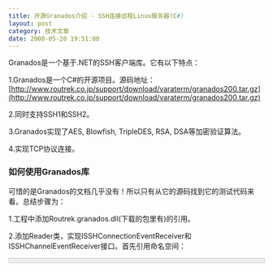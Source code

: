 ```yaml
---
title: 开源Granados介绍 - SSH连接远程Linux服务器(C#)
layout: post
category: 技术文章
date: 2008-05-20 19:51:00
---
```


Granados是一个基于.NET的SSH客户端库。它有以下特点：

1.Granados是一个C#的开源项目。源码地址：[http://www.routrek.co.jp/support/download/varaterm/granados200.tar.gz](http://www.routrek.co.jp/support/download/varaterm/granados200.tar.gz)

2.同时支持SSH1和SSH2。

3.Granados实现了AES, Blowfish, TripleDES, RSA, DSA等加密验证算法。

4.实现TCP协议连接。

### 如何使用Granados库

可惜的是Granados的文档几乎没有！所以只有从它的源码找到它的测试代码来看。总结步骤为：

1.工程中添加Routrek.granados.dll(下载的包里有)的引用。

2.添加Reader类，实现ISSHConnectionEventReceiver和ISSHChannelEventReceiver接口。首先引用命名空间：

<div style="border: 1px solid #cccccc; padding: 4px 5px 4px 4px; background-color: #eeeeee; font-size: 13px; width: 98%;"><!--

Code highlighting produced by Actipro CodeHighlighter (freeware)

http://www.CodeHighlighter.com/

-->![](http://www.cnblogs.com/Images/OutliningIndicators/None.gif)<span style="color: #0000ff;">using</span><span style="color: #000000;">&nbsp;System.Threading;

![](http://www.cnblogs.com/Images/OutliningIndicators/None.gif)</span><span style="color: #0000ff;">using</span><span style="color: #000000;">&nbsp;System.Diagnostics;

![](http://www.cnblogs.com/Images/OutliningIndicators/None.gif)</span><span style="color: #0000ff;">using</span><span style="color: #000000;">&nbsp;System.Net;

![](http://www.cnblogs.com/Images/OutliningIndicators/None.gif)</span><span style="color: #0000ff;">using</span><span style="color: #000000;">&nbsp;System.Net.Sockets;

![](http://www.cnblogs.com/Images/OutliningIndicators/None.gif)</span><span style="color: #0000ff;">using</span><span style="color: #000000;">&nbsp;Routrek.Crypto;

![](http://www.cnblogs.com/Images/OutliningIndicators/None.gif)</span><span style="color: #0000ff;">using</span><span style="color: #000000;">&nbsp;Routrek.SSHC;

![](http://www.cnblogs.com/Images/OutliningIndicators/None.gif)</span><span style="color: #0000ff;">using</span><span style="color: #000000;">&nbsp;Routrek.SSHCV1;

![](http://www.cnblogs.com/Images/OutliningIndicators/None.gif)</span><span style="color: #0000ff;">using</span><span style="color: #000000;">&nbsp;Routrek.SSHCV2;

![](http://www.cnblogs.com/Images/OutliningIndicators/None.gif)</span><span style="color: #0000ff;">using</span><span style="color: #000000;">&nbsp;Routrek.Toolkit;

![](http://www.cnblogs.com/Images/OutliningIndicators/None.gif)</span><span style="color: #0000ff;">using</span><span style="color: #000000;">&nbsp;Routrek.PKI;</span></div>

Reader类实现如下：

<div style="border: 1px solid #cccccc; padding: 4px 5px 4px 4px; background-color: #eeeeee; font-size: 13px; width: 98%;"><!--

Code highlighting produced by Actipro CodeHighlighter (freeware)

http://www.CodeHighlighter.com/

-->![](http://www.cnblogs.com/Images/OutliningIndicators/None.gif)<span style="color: #0000ff;">class</span><span style="color: #000000;">&nbsp;Reader&nbsp;:&nbsp;ISSHConnectionEventReceiver,&nbsp;ISSHChannelEventReceiver

![](http://www.cnblogs.com/Images/OutliningIndicators/ExpandedBlockStart.gif)![](http://www.cnblogs.com/Images/OutliningIndicators/ContractedBlock.gif)&nbsp;&nbsp;&nbsp;&nbsp;</span><span id="Codehighlighter1_73_2356_Closed_Text" style="border: 1px solid #808080; background-color: #ffffff; display: none;">![](http://www.cnblogs.com/Images/dot.gif)</span><span id="Codehighlighter1_73_2356_Open_Text"><span style="color: #000000;">{

![](http://www.cnblogs.com/Images/OutliningIndicators/InBlock.gif)&nbsp;&nbsp;&nbsp;&nbsp;&nbsp;&nbsp;&nbsp;&nbsp;</span><span style="color: #0000ff;">public</span><span style="color: #000000;">&nbsp;SSHConnection&nbsp;_conn;

![](http://www.cnblogs.com/Images/OutliningIndicators/InBlock.gif)&nbsp;&nbsp;&nbsp;&nbsp;&nbsp;&nbsp;&nbsp;&nbsp;</span><span style="color: #0000ff;">public</span><span style="color: #000000;">&nbsp;</span><span style="color: #0000ff;">bool</span><span style="color: #000000;">&nbsp;_ready;

![](http://www.cnblogs.com/Images/OutliningIndicators/InBlock.gif)

![](http://www.cnblogs.com/Images/OutliningIndicators/InBlock.gif)&nbsp;&nbsp;&nbsp;&nbsp;&nbsp;&nbsp;&nbsp;&nbsp;</span><span style="color: #0000ff;">public</span><span style="color: #000000;">&nbsp;</span><span style="color: #0000ff;">void</span><span style="color: #000000;">&nbsp;OnData(</span><span style="color: #0000ff;">byte</span><span style="color: #000000;">[]&nbsp;data,&nbsp;</span><span style="color: #0000ff;">int</span><span style="color: #000000;">&nbsp;offset,&nbsp;</span><span style="color: #0000ff;">int</span><span style="color: #000000;">&nbsp;length)

![](http://www.cnblogs.com/Images/OutliningIndicators/ExpandedSubBlockStart.gif)![](http://www.cnblogs.com/Images/OutliningIndicators/ContractedSubBlock.gif)&nbsp;&nbsp;&nbsp;&nbsp;&nbsp;&nbsp;&nbsp;&nbsp;</span><span id="Codehighlighter1_212_305_Closed_Text" style="border: 1px solid #808080; background-color: #ffffff; display: none;">![](http://www.cnblogs.com/Images/dot.gif)</span><span id="Codehighlighter1_212_305_Open_Text"><span style="color: #000000;">{

![](http://www.cnblogs.com/Images/OutliningIndicators/InBlock.gif)&nbsp;&nbsp;&nbsp;&nbsp;&nbsp;&nbsp;&nbsp;&nbsp;&nbsp;&nbsp;&nbsp;&nbsp;System.Console.Write(Encoding.ASCII.GetString(data,&nbsp;offset,&nbsp;length));

![](http://www.cnblogs.com/Images/OutliningIndicators/ExpandedSubBlockEnd.gif)&nbsp;&nbsp;&nbsp;&nbsp;&nbsp;&nbsp;&nbsp;&nbsp;}</span></span><span style="color: #000000;">

![](http://www.cnblogs.com/Images/OutliningIndicators/InBlock.gif)&nbsp;&nbsp;&nbsp;&nbsp;&nbsp;&nbsp;&nbsp;&nbsp;</span><span style="color: #0000ff;">public</span><span style="color: #000000;">&nbsp;</span><span style="color: #0000ff;">void</span><span style="color: #000000;">&nbsp;OnDebugMessage(</span><span style="color: #0000ff;">bool</span><span style="color: #000000;">&nbsp;always_display,&nbsp;</span><span style="color: #0000ff;">byte</span><span style="color: #000000;">[]&nbsp;data)

![](http://www.cnblogs.com/Images/OutliningIndicators/ExpandedSubBlockStart.gif)![](http://www.cnblogs.com/Images/OutliningIndicators/ContractedSubBlock.gif)&nbsp;&nbsp;&nbsp;&nbsp;&nbsp;&nbsp;&nbsp;&nbsp;</span><span id="Codehighlighter1_383_467_Closed_Text" style="border: 1px solid #808080; background-color: #ffffff; display: none;">![](http://www.cnblogs.com/Images/dot.gif)</span><span id="Codehighlighter1_383_467_Open_Text"><span style="color: #000000;">{

![](http://www.cnblogs.com/Images/OutliningIndicators/InBlock.gif)&nbsp;&nbsp;&nbsp;&nbsp;&nbsp;&nbsp;&nbsp;&nbsp;&nbsp;&nbsp;&nbsp;&nbsp;Debug.WriteLine(</span><span style="color: #800000;">"</span><span style="color: #800000;">DEBUG:&nbsp;</span><span style="color: #800000;">"</span><span style="color: #000000;">&nbsp;</span><span style="color: #000000;">+</span><span style="color: #000000;">&nbsp;Encoding.ASCII.GetString(data));

![](http://www.cnblogs.com/Images/OutliningIndicators/ExpandedSubBlockEnd.gif)&nbsp;&nbsp;&nbsp;&nbsp;&nbsp;&nbsp;&nbsp;&nbsp;}</span></span><span style="color: #000000;">

![](http://www.cnblogs.com/Images/OutliningIndicators/InBlock.gif)&nbsp;&nbsp;&nbsp;&nbsp;&nbsp;&nbsp;&nbsp;&nbsp;</span><span style="color: #0000ff;">public</span><span style="color: #000000;">&nbsp;</span><span style="color: #0000ff;">void</span><span style="color: #000000;">&nbsp;OnIgnoreMessage(</span><span style="color: #0000ff;">byte</span><span style="color: #000000;">[]&nbsp;data)

![](http://www.cnblogs.com/Images/OutliningIndicators/ExpandedSubBlockStart.gif)![](http://www.cnblogs.com/Images/OutliningIndicators/ContractedSubBlock.gif)&nbsp;&nbsp;&nbsp;&nbsp;&nbsp;&nbsp;&nbsp;&nbsp;</span><span id="Codehighlighter1_525_610_Closed_Text" style="border: 1px solid #808080; background-color: #ffffff; display: none;">![](http://www.cnblogs.com/Images/dot.gif)</span><span id="Codehighlighter1_525_610_Open_Text"><span style="color: #000000;">{

![](http://www.cnblogs.com/Images/OutliningIndicators/InBlock.gif)&nbsp;&nbsp;&nbsp;&nbsp;&nbsp;&nbsp;&nbsp;&nbsp;&nbsp;&nbsp;&nbsp;&nbsp;Debug.WriteLine(</span><span style="color: #800000;">"</span><span style="color: #800000;">Ignore:&nbsp;</span><span style="color: #800000;">"</span><span style="color: #000000;">&nbsp;</span><span style="color: #000000;">+</span><span style="color: #000000;">&nbsp;Encoding.ASCII.GetString(data));

![](http://www.cnblogs.com/Images/OutliningIndicators/ExpandedSubBlockEnd.gif)&nbsp;&nbsp;&nbsp;&nbsp;&nbsp;&nbsp;&nbsp;&nbsp;}</span></span><span style="color: #000000;">

![](http://www.cnblogs.com/Images/OutliningIndicators/InBlock.gif)&nbsp;&nbsp;&nbsp;&nbsp;&nbsp;&nbsp;&nbsp;&nbsp;</span><span style="color: #0000ff;">public</span><span style="color: #000000;">&nbsp;</span><span style="color: #0000ff;">void</span><span style="color: #000000;">&nbsp;OnAuthenticationPrompt(</span><span style="color: #0000ff;">string</span><span style="color: #000000;">[]&nbsp;msg)

![](http://www.cnblogs.com/Images/OutliningIndicators/ExpandedSubBlockStart.gif)![](http://www.cnblogs.com/Images/OutliningIndicators/ContractedSubBlock.gif)&nbsp;&nbsp;&nbsp;&nbsp;&nbsp;&nbsp;&nbsp;&nbsp;</span><span id="Codehighlighter1_676_741_Closed_Text" style="border: 1px solid #808080; background-color: #ffffff; display: none;">![](http://www.cnblogs.com/Images/dot.gif)</span><span id="Codehighlighter1_676_741_Open_Text"><span style="color: #000000;">{

![](http://www.cnblogs.com/Images/OutliningIndicators/InBlock.gif)&nbsp;&nbsp;&nbsp;&nbsp;&nbsp;&nbsp;&nbsp;&nbsp;&nbsp;&nbsp;&nbsp;&nbsp;Debug.WriteLine(</span><span style="color: #800000;">"</span><span style="color: #800000;">Auth&nbsp;Prompt&nbsp;</span><span style="color: #800000;">"</span><span style="color: #000000;">&nbsp;</span><span style="color: #000000;">+</span><span style="color: #000000;">&nbsp;msg[</span><span style="color: #800080;">0</span><span style="color: #000000;">]);

![](http://www.cnblogs.com/Images/OutliningIndicators/ExpandedSubBlockEnd.gif)&nbsp;&nbsp;&nbsp;&nbsp;&nbsp;&nbsp;&nbsp;&nbsp;}</span></span><span style="color: #000000;">

![](http://www.cnblogs.com/Images/OutliningIndicators/InBlock.gif)

![](http://www.cnblogs.com/Images/OutliningIndicators/InBlock.gif)&nbsp;&nbsp;&nbsp;&nbsp;&nbsp;&nbsp;&nbsp;&nbsp;</span><span style="color: #0000ff;">public</span><span style="color: #000000;">&nbsp;</span><span style="color: #0000ff;">void</span><span style="color: #000000;">&nbsp;OnError(Exception&nbsp;error,&nbsp;</span><span style="color: #0000ff;">string</span><span style="color: #000000;">&nbsp;msg)

![](http://www.cnblogs.com/Images/OutliningIndicators/ExpandedSubBlockStart.gif)![](http://www.cnblogs.com/Images/OutliningIndicators/ContractedSubBlock.gif)&nbsp;&nbsp;&nbsp;&nbsp;&nbsp;&nbsp;&nbsp;&nbsp;</span><span id="Codehighlighter1_808_865_Closed_Text" style="border: 1px solid #808080; background-color: #ffffff; display: none;">![](http://www.cnblogs.com/Images/dot.gif)</span><span id="Codehighlighter1_808_865_Open_Text"><span style="color: #000000;">{

![](http://www.cnblogs.com/Images/OutliningIndicators/InBlock.gif)&nbsp;&nbsp;&nbsp;&nbsp;&nbsp;&nbsp;&nbsp;&nbsp;&nbsp;&nbsp;&nbsp;&nbsp;Debug.WriteLine(</span><span style="color: #800000;">"</span><span style="color: #800000;">ERROR:&nbsp;</span><span style="color: #800000;">"</span><span style="color: #000000;">&nbsp;</span><span style="color: #000000;">+</span><span style="color: #000000;">&nbsp;msg);

![](http://www.cnblogs.com/Images/OutliningIndicators/ExpandedSubBlockEnd.gif)&nbsp;&nbsp;&nbsp;&nbsp;&nbsp;&nbsp;&nbsp;&nbsp;}</span></span><span style="color: #000000;">

![](http://www.cnblogs.com/Images/OutliningIndicators/InBlock.gif)&nbsp;&nbsp;&nbsp;&nbsp;&nbsp;&nbsp;&nbsp;&nbsp;</span><span style="color: #0000ff;">public</span><span style="color: #000000;">&nbsp;</span><span style="color: #0000ff;">void</span><span style="color: #000000;">&nbsp;OnChannelClosed()

![](http://www.cnblogs.com/Images/OutliningIndicators/ExpandedSubBlockStart.gif)![](http://www.cnblogs.com/Images/OutliningIndicators/ContractedSubBlock.gif)&nbsp;&nbsp;&nbsp;&nbsp;&nbsp;&nbsp;&nbsp;&nbsp;</span><span id="Codehighlighter1_912_1044_Closed_Text" style="border: 1px solid #808080; background-color: #ffffff; display: none;">![](http://www.cnblogs.com/Images/dot.gif)</span><span id="Codehighlighter1_912_1044_Open_Text"><span style="color: #000000;">{

![](http://www.cnblogs.com/Images/OutliningIndicators/InBlock.gif)&nbsp;&nbsp;&nbsp;&nbsp;&nbsp;&nbsp;&nbsp;&nbsp;&nbsp;&nbsp;&nbsp;&nbsp;Debug.WriteLine(</span><span style="color: #800000;">"</span><span style="color: #800000;">Channel&nbsp;closed</span><span style="color: #800000;">"</span><span style="color: #000000;">);

![](http://www.cnblogs.com/Images/OutliningIndicators/InBlock.gif)&nbsp;&nbsp;&nbsp;&nbsp;&nbsp;&nbsp;&nbsp;&nbsp;&nbsp;&nbsp;&nbsp;&nbsp;_conn.Disconnect(</span><span style="color: #800000;">""</span><span style="color: #000000;">);

![](http://www.cnblogs.com/Images/OutliningIndicators/InBlock.gif)&nbsp;&nbsp;&nbsp;&nbsp;&nbsp;&nbsp;&nbsp;&nbsp;&nbsp;&nbsp;&nbsp;&nbsp;</span><span style="color: #008000;">//</span><span style="color: #008000;">_conn.AsyncReceive(this);</span><span style="color: #008000;">

![](http://www.cnblogs.com/Images/OutliningIndicators/ExpandedSubBlockEnd.gif)</span><span style="color: #000000;">&nbsp;&nbsp;&nbsp;&nbsp;&nbsp;&nbsp;&nbsp;&nbsp;}</span></span><span style="color: #000000;">

![](http://www.cnblogs.com/Images/OutliningIndicators/InBlock.gif)&nbsp;&nbsp;&nbsp;&nbsp;&nbsp;&nbsp;&nbsp;&nbsp;</span><span style="color: #0000ff;">public</span><span style="color: #000000;">&nbsp;</span><span style="color: #0000ff;">void</span><span style="color: #000000;">&nbsp;OnChannelEOF()

![](http://www.cnblogs.com/Images/OutliningIndicators/ExpandedSubBlockStart.gif)![](http://www.cnblogs.com/Images/OutliningIndicators/ContractedSubBlock.gif)&nbsp;&nbsp;&nbsp;&nbsp;&nbsp;&nbsp;&nbsp;&nbsp;</span><span id="Codehighlighter1_1088_1168_Closed_Text" style="border: 1px solid #808080; background-color: #ffffff; display: none;">![](http://www.cnblogs.com/Images/dot.gif)</span><span id="Codehighlighter1_1088_1168_Open_Text"><span style="color: #000000;">{

![](http://www.cnblogs.com/Images/OutliningIndicators/InBlock.gif)&nbsp;&nbsp;&nbsp;&nbsp;&nbsp;&nbsp;&nbsp;&nbsp;&nbsp;&nbsp;&nbsp;&nbsp;_pf.Close();

![](http://www.cnblogs.com/Images/OutliningIndicators/InBlock.gif)&nbsp;&nbsp;&nbsp;&nbsp;&nbsp;&nbsp;&nbsp;&nbsp;&nbsp;&nbsp;&nbsp;&nbsp;Debug.WriteLine(</span><span style="color: #800000;">"</span><span style="color: #800000;">Channel&nbsp;EOF</span><span style="color: #800000;">"</span><span style="color: #000000;">);

![](http://www.cnblogs.com/Images/OutliningIndicators/ExpandedSubBlockEnd.gif)&nbsp;&nbsp;&nbsp;&nbsp;&nbsp;&nbsp;&nbsp;&nbsp;}</span></span><span style="color: #000000;">

![](http://www.cnblogs.com/Images/OutliningIndicators/InBlock.gif)&nbsp;&nbsp;&nbsp;&nbsp;&nbsp;&nbsp;&nbsp;&nbsp;</span><span style="color: #0000ff;">public</span><span style="color: #000000;">&nbsp;</span><span style="color: #0000ff;">void</span><span style="color: #000000;">&nbsp;OnExtendedData(</span><span style="color: #0000ff;">int</span><span style="color: #000000;">&nbsp;type,&nbsp;</span><span style="color: #0000ff;">byte</span><span style="color: #000000;">[]&nbsp;data)

![](http://www.cnblogs.com/Images/OutliningIndicators/ExpandedSubBlockStart.gif)![](http://www.cnblogs.com/Images/OutliningIndicators/ContractedSubBlock.gif)&nbsp;&nbsp;&nbsp;&nbsp;&nbsp;&nbsp;&nbsp;&nbsp;</span><span id="Codehighlighter1_1235_1292_Closed_Text" style="border: 1px solid #808080; background-color: #ffffff; display: none;">![](http://www.cnblogs.com/Images/dot.gif)</span><span id="Codehighlighter1_1235_1292_Open_Text"><span style="color: #000000;">{

![](http://www.cnblogs.com/Images/OutliningIndicators/InBlock.gif)&nbsp;&nbsp;&nbsp;&nbsp;&nbsp;&nbsp;&nbsp;&nbsp;&nbsp;&nbsp;&nbsp;&nbsp;Debug.WriteLine(</span><span style="color: #800000;">"</span><span style="color: #800000;">EXTENDED&nbsp;DATA</span><span style="color: #800000;">"</span><span style="color: #000000;">);

![](http://www.cnblogs.com/Images/OutliningIndicators/ExpandedSubBlockEnd.gif)&nbsp;&nbsp;&nbsp;&nbsp;&nbsp;&nbsp;&nbsp;&nbsp;}</span></span><span style="color: #000000;">

![](http://www.cnblogs.com/Images/OutliningIndicators/InBlock.gif)&nbsp;&nbsp;&nbsp;&nbsp;&nbsp;&nbsp;&nbsp;&nbsp;</span><span style="color: #0000ff;">public</span><span style="color: #000000;">&nbsp;</span><span style="color: #0000ff;">void</span><span style="color: #000000;">&nbsp;OnConnectionClosed()

![](http://www.cnblogs.com/Images/OutliningIndicators/ExpandedSubBlockStart.gif)![](http://www.cnblogs.com/Images/OutliningIndicators/ContractedSubBlock.gif)&nbsp;&nbsp;&nbsp;&nbsp;&nbsp;&nbsp;&nbsp;&nbsp;</span><span id="Codehighlighter1_1342_1403_Closed_Text" style="border: 1px solid #808080; background-color: #ffffff; display: none;">![](http://www.cnblogs.com/Images/dot.gif)</span><span id="Codehighlighter1_1342_1403_Open_Text"><span style="color: #000000;">{

![](http://www.cnblogs.com/Images/OutliningIndicators/InBlock.gif)&nbsp;&nbsp;&nbsp;&nbsp;&nbsp;&nbsp;&nbsp;&nbsp;&nbsp;&nbsp;&nbsp;&nbsp;Debug.WriteLine(</span><span style="color: #800000;">"</span><span style="color: #800000;">Connection&nbsp;closed</span><span style="color: #800000;">"</span><span style="color: #000000;">);

![](http://www.cnblogs.com/Images/OutliningIndicators/ExpandedSubBlockEnd.gif)&nbsp;&nbsp;&nbsp;&nbsp;&nbsp;&nbsp;&nbsp;&nbsp;}</span></span><span style="color: #000000;">

![](http://www.cnblogs.com/Images/OutliningIndicators/InBlock.gif)&nbsp;&nbsp;&nbsp;&nbsp;&nbsp;&nbsp;&nbsp;&nbsp;</span><span style="color: #0000ff;">public</span><span style="color: #000000;">&nbsp;</span><span style="color: #0000ff;">void</span><span style="color: #000000;">&nbsp;OnUnknownMessage(</span><span style="color: #0000ff;">byte</span><span style="color: #000000;">&nbsp;type,&nbsp;</span><span style="color: #0000ff;">byte</span><span style="color: #000000;">[]&nbsp;data)

![](http://www.cnblogs.com/Images/OutliningIndicators/ExpandedSubBlockStart.gif)![](http://www.cnblogs.com/Images/OutliningIndicators/ContractedSubBlock.gif)&nbsp;&nbsp;&nbsp;&nbsp;&nbsp;&nbsp;&nbsp;&nbsp;</span><span id="Codehighlighter1_1473_1540_Closed_Text" style="border: 1px solid #808080; background-color: #ffffff; display: none;">![](http://www.cnblogs.com/Images/dot.gif)</span><span id="Codehighlighter1_1473_1540_Open_Text"><span style="color: #000000;">{

![](http://www.cnblogs.com/Images/OutliningIndicators/InBlock.gif)&nbsp;&nbsp;&nbsp;&nbsp;&nbsp;&nbsp;&nbsp;&nbsp;&nbsp;&nbsp;&nbsp;&nbsp;Debug.WriteLine(</span><span style="color: #800000;">"</span><span style="color: #800000;">Unknown&nbsp;Message&nbsp;</span><span style="color: #800000;">"</span><span style="color: #000000;">&nbsp;</span><span style="color: #000000;">+</span><span style="color: #000000;">&nbsp;type);

![](http://www.cnblogs.com/Images/OutliningIndicators/ExpandedSubBlockEnd.gif)&nbsp;&nbsp;&nbsp;&nbsp;&nbsp;&nbsp;&nbsp;&nbsp;}</span></span><span style="color: #000000;">

![](http://www.cnblogs.com/Images/OutliningIndicators/InBlock.gif)&nbsp;&nbsp;&nbsp;&nbsp;&nbsp;&nbsp;&nbsp;&nbsp;</span><span style="color: #0000ff;">public</span><span style="color: #000000;">&nbsp;</span><span style="color: #0000ff;">void</span><span style="color: #000000;">&nbsp;OnChannelReady()

![](http://www.cnblogs.com/Images/OutliningIndicators/ExpandedSubBlockStart.gif)![](http://www.cnblogs.com/Images/OutliningIndicators/ContractedSubBlock.gif)&nbsp;&nbsp;&nbsp;&nbsp;&nbsp;&nbsp;&nbsp;&nbsp;</span><span id="Codehighlighter1_1586_1624_Closed_Text" style="border: 1px solid #808080; background-color: #ffffff; display: none;">![](http://www.cnblogs.com/Images/dot.gif)</span><span id="Codehighlighter1_1586_1624_Open_Text"><span style="color: #000000;">{

![](http://www.cnblogs.com/Images/OutliningIndicators/InBlock.gif)&nbsp;&nbsp;&nbsp;&nbsp;&nbsp;&nbsp;&nbsp;&nbsp;&nbsp;&nbsp;&nbsp;&nbsp;_ready&nbsp;</span><span style="color: #000000;">=</span><span style="color: #000000;">&nbsp;</span><span style="color: #0000ff;">true</span><span style="color: #000000;">;

![](http://www.cnblogs.com/Images/OutliningIndicators/ExpandedSubBlockEnd.gif)&nbsp;&nbsp;&nbsp;&nbsp;&nbsp;&nbsp;&nbsp;&nbsp;}</span></span><span style="color: #000000;">

![](http://www.cnblogs.com/Images/OutliningIndicators/InBlock.gif)&nbsp;&nbsp;&nbsp;&nbsp;&nbsp;&nbsp;&nbsp;&nbsp;</span><span style="color: #0000ff;">public</span><span style="color: #000000;">&nbsp;</span><span style="color: #0000ff;">void</span><span style="color: #000000;">&nbsp;OnChannelError(Exception&nbsp;error,&nbsp;</span><span style="color: #0000ff;">string</span><span style="color: #000000;">&nbsp;msg)

![](http://www.cnblogs.com/Images/OutliningIndicators/ExpandedSubBlockStart.gif)![](http://www.cnblogs.com/Images/OutliningIndicators/ContractedSubBlock.gif)&nbsp;&nbsp;&nbsp;&nbsp;&nbsp;&nbsp;&nbsp;&nbsp;</span><span id="Codehighlighter1_1697_1762_Closed_Text" style="border: 1px solid #808080; background-color: #ffffff; display: none;">![](http://www.cnblogs.com/Images/dot.gif)</span><span id="Codehighlighter1_1697_1762_Open_Text"><span style="color: #000000;">{

![](http://www.cnblogs.com/Images/OutliningIndicators/InBlock.gif)&nbsp;&nbsp;&nbsp;&nbsp;&nbsp;&nbsp;&nbsp;&nbsp;&nbsp;&nbsp;&nbsp;&nbsp;Debug.WriteLine(</span><span style="color: #800000;">"</span><span style="color: #800000;">Channel&nbsp;ERROR:&nbsp;</span><span style="color: #800000;">"</span><span style="color: #000000;">&nbsp;</span><span style="color: #000000;">+</span><span style="color: #000000;">&nbsp;msg);

![](http://www.cnblogs.com/Images/OutliningIndicators/ExpandedSubBlockEnd.gif)&nbsp;&nbsp;&nbsp;&nbsp;&nbsp;&nbsp;&nbsp;&nbsp;}</span></span><span style="color: #000000;">

![](http://www.cnblogs.com/Images/OutliningIndicators/InBlock.gif)&nbsp;&nbsp;&nbsp;&nbsp;&nbsp;&nbsp;&nbsp;&nbsp;</span><span style="color: #0000ff;">public</span><span style="color: #000000;">&nbsp;</span><span style="color: #0000ff;">void</span><span style="color: #000000;">&nbsp;OnMiscPacket(</span><span style="color: #0000ff;">byte</span><span style="color: #000000;">&nbsp;type,&nbsp;</span><span style="color: #0000ff;">byte</span><span style="color: #000000;">[]&nbsp;data,&nbsp;</span><span style="color: #0000ff;">int</span><span style="color: #000000;">&nbsp;offset,&nbsp;</span><span style="color: #0000ff;">int</span><span style="color: #000000;">&nbsp;length)

![](http://www.cnblogs.com/Images/OutliningIndicators/ExpandedSubBlockStart.gif)![](http://www.cnblogs.com/Images/OutliningIndicators/ContractedSubBlock.gif)&nbsp;&nbsp;&nbsp;&nbsp;&nbsp;&nbsp;&nbsp;&nbsp;</span><span id="Codehighlighter1_1852_1863_Closed_Text" style="border: 1px solid #808080; background-color: #ffffff; display: none;">![](http://www.cnblogs.com/Images/dot.gif)</span><span id="Codehighlighter1_1852_1863_Open_Text"><span style="color: #000000;">{

![](http://www.cnblogs.com/Images/OutliningIndicators/ExpandedSubBlockEnd.gif)&nbsp;&nbsp;&nbsp;&nbsp;&nbsp;&nbsp;&nbsp;&nbsp;}</span></span><span style="color: #000000;">

![](http://www.cnblogs.com/Images/OutliningIndicators/InBlock.gif)

![](http://www.cnblogs.com/Images/OutliningIndicators/InBlock.gif)&nbsp;&nbsp;&nbsp;&nbsp;&nbsp;&nbsp;&nbsp;&nbsp;</span><span style="color: #0000ff;">public</span><span style="color: #000000;">&nbsp;PortForwardingCheckResult&nbsp;CheckPortForwardingRequest(</span><span style="color: #0000ff;">string</span><span style="color: #000000;">&nbsp;host,&nbsp;</span><span style="color: #0000ff;">int</span><span style="color: #000000;">&nbsp;port,&nbsp;</span><span style="color: #0000ff;">string</span><span style="color: #000000;">&nbsp;originator_host,&nbsp;</span><span style="color: #0000ff;">int</span><span style="color: #000000;">&nbsp;originator_port)

![](http://www.cnblogs.com/Images/OutliningIndicators/ExpandedSubBlockStart.gif)![](http://www.cnblogs.com/Images/OutliningIndicators/ContractedSubBlock.gif)&nbsp;&nbsp;&nbsp;&nbsp;&nbsp;&nbsp;&nbsp;&nbsp;</span><span id="Codehighlighter1_2009_2177_Closed_Text" style="border: 1px solid #808080; background-color: #ffffff; display: none;">![](http://www.cnblogs.com/Images/dot.gif)</span><span id="Codehighlighter1_2009_2177_Open_Text"><span style="color: #000000;">{

![](http://www.cnblogs.com/Images/OutliningIndicators/InBlock.gif)&nbsp;&nbsp;&nbsp;&nbsp;&nbsp;&nbsp;&nbsp;&nbsp;&nbsp;&nbsp;&nbsp;&nbsp;PortForwardingCheckResult&nbsp;r&nbsp;</span><span style="color: #000000;">=</span><span style="color: #000000;">&nbsp;</span><span style="color: #0000ff;">new</span><span style="color: #000000;">&nbsp;PortForwardingCheckResult();

![](http://www.cnblogs.com/Images/OutliningIndicators/InBlock.gif)&nbsp;&nbsp;&nbsp;&nbsp;&nbsp;&nbsp;&nbsp;&nbsp;&nbsp;&nbsp;&nbsp;&nbsp;r.allowed&nbsp;</span><span style="color: #000000;">=</span><span style="color: #000000;">&nbsp;</span><span style="color: #0000ff;">true</span><span style="color: #000000;">;

![](http://www.cnblogs.com/Images/OutliningIndicators/InBlock.gif)&nbsp;&nbsp;&nbsp;&nbsp;&nbsp;&nbsp;&nbsp;&nbsp;&nbsp;&nbsp;&nbsp;&nbsp;r.channel&nbsp;</span><span style="color: #000000;">=</span><span style="color: #000000;">&nbsp;</span><span style="color: #0000ff;">this</span><span style="color: #000000;">;

![](http://www.cnblogs.com/Images/OutliningIndicators/InBlock.gif)&nbsp;&nbsp;&nbsp;&nbsp;&nbsp;&nbsp;&nbsp;&nbsp;&nbsp;&nbsp;&nbsp;&nbsp;</span><span style="color: #0000ff;">return</span><span style="color: #000000;">&nbsp;r;

![](http://www.cnblogs.com/Images/OutliningIndicators/ExpandedSubBlockEnd.gif)&nbsp;&nbsp;&nbsp;&nbsp;&nbsp;&nbsp;&nbsp;&nbsp;}</span></span><span style="color: #000000;">

![](http://www.cnblogs.com/Images/OutliningIndicators/InBlock.gif)&nbsp;&nbsp;&nbsp;&nbsp;&nbsp;&nbsp;&nbsp;&nbsp;</span><span style="color: #0000ff;">public</span><span style="color: #000000;">&nbsp;</span><span style="color: #0000ff;">void</span><span style="color: #000000;">&nbsp;EstablishPortforwarding(ISSHChannelEventReceiver&nbsp;rec,&nbsp;SSHChannel&nbsp;channel)

![](http://www.cnblogs.com/Images/OutliningIndicators/ExpandedSubBlockStart.gif)![](http://www.cnblogs.com/Images/OutliningIndicators/ContractedSubBlock.gif)&nbsp;&nbsp;&nbsp;&nbsp;&nbsp;&nbsp;&nbsp;&nbsp;</span><span id="Codehighlighter1_2280_2318_Closed_Text" style="border: 1px solid #808080; background-color: #ffffff; display: none;">![](http://www.cnblogs.com/Images/dot.gif)</span><span id="Codehighlighter1_2280_2318_Open_Text"><span style="color: #000000;">{

![](http://www.cnblogs.com/Images/OutliningIndicators/InBlock.gif)&nbsp;&nbsp;&nbsp;&nbsp;&nbsp;&nbsp;&nbsp;&nbsp;&nbsp;&nbsp;&nbsp;&nbsp;_pf&nbsp;</span><span style="color: #000000;">=</span><span style="color: #000000;">&nbsp;channel;

![](http://www.cnblogs.com/Images/OutliningIndicators/ExpandedSubBlockEnd.gif)&nbsp;&nbsp;&nbsp;&nbsp;&nbsp;&nbsp;&nbsp;&nbsp;}</span></span><span style="color: #000000;">

![](http://www.cnblogs.com/Images/OutliningIndicators/InBlock.gif)

![](http://www.cnblogs.com/Images/OutliningIndicators/InBlock.gif)&nbsp;&nbsp;&nbsp;&nbsp;&nbsp;&nbsp;&nbsp;&nbsp;</span><span style="color: #0000ff;">public</span><span style="color: #000000;">&nbsp;SSHChannel&nbsp;_pf;

![](http://www.cnblogs.com/Images/OutliningIndicators/ExpandedBlockEnd.gif)&nbsp;&nbsp;&nbsp;&nbsp;}</span></span></div>

3.好的，现在来测试一下：

<div style="border: 1px solid #cccccc; padding: 4px 5px 4px 4px; background-color: #eeeeee; font-size: 13px; width: 98%;"><!--

Code highlighting produced by Actipro CodeHighlighter (freeware)

http://www.CodeHighlighter.com/

-->![](http://www.cnblogs.com/Images/OutliningIndicators/None.gif)<span style="color: #0000ff;">class</span><span style="color: #000000;">&nbsp;Program

![](http://www.cnblogs.com/Images/OutliningIndicators/ExpandedBlockStart.gif)![](http://www.cnblogs.com/Images/OutliningIndicators/ContractedBlock.gif)&nbsp;&nbsp;&nbsp;&nbsp;</span><span id="Codehighlighter1_18_1116_Closed_Text" style="border: 1px solid #808080; background-color: #ffffff; display: none;">![](http://www.cnblogs.com/Images/dot.gif)</span><span id="Codehighlighter1_18_1116_Open_Text"><span style="color: #000000;">{

![](http://www.cnblogs.com/Images/OutliningIndicators/InBlock.gif)&nbsp;&nbsp;&nbsp;&nbsp;&nbsp;&nbsp;&nbsp;&nbsp;</span><span style="color: #0000ff;">private</span><span style="color: #000000;">&nbsp;</span><span style="color: #0000ff;">static</span><span style="color: #000000;">&nbsp;SSHConnection&nbsp;_conn;

![](http://www.cnblogs.com/Images/OutliningIndicators/InBlock.gif)&nbsp;&nbsp;&nbsp;&nbsp;&nbsp;&nbsp;&nbsp;&nbsp;</span><span style="color: #0000ff;">static</span><span style="color: #000000;">&nbsp;</span><span style="color: #0000ff;">void</span><span style="color: #000000;">&nbsp;Main(</span><span style="color: #0000ff;">string</span><span style="color: #000000;">[]&nbsp;args)

![](http://www.cnblogs.com/Images/OutliningIndicators/ExpandedSubBlockStart.gif)![](http://www.cnblogs.com/Images/OutliningIndicators/ContractedSubBlock.gif)&nbsp;&nbsp;&nbsp;&nbsp;&nbsp;&nbsp;&nbsp;&nbsp;</span><span id="Codehighlighter1_112_1110_Closed_Text" style="border: 1px solid #808080; background-color: #ffffff; display: none;">![](http://www.cnblogs.com/Images/dot.gif)</span><span id="Codehighlighter1_112_1110_Open_Text"><span style="color: #000000;">{

![](http://www.cnblogs.com/Images/OutliningIndicators/InBlock.gif)&nbsp;&nbsp;&nbsp;&nbsp;&nbsp;&nbsp;&nbsp;&nbsp;&nbsp;&nbsp;&nbsp;&nbsp;SSHConnectionParameter&nbsp;f&nbsp;</span><span style="color: #000000;">=</span><span style="color: #000000;">&nbsp;</span><span style="color: #0000ff;">new</span><span style="color: #000000;">&nbsp;SSHConnectionParameter();

![](http://www.cnblogs.com/Images/OutliningIndicators/InBlock.gif)&nbsp;&nbsp;&nbsp;&nbsp;&nbsp;&nbsp;&nbsp;&nbsp;&nbsp;&nbsp;&nbsp;&nbsp;f.UserName&nbsp;</span><span style="color: #000000;">=</span><span style="color: #000000;">&nbsp;</span><span style="color: #800000;">"</span><span style="color: #800000;">root</span><span style="color: #800000;">"</span><span style="color: #000000;">;

![](http://www.cnblogs.com/Images/OutliningIndicators/InBlock.gif)&nbsp;&nbsp;&nbsp;&nbsp;&nbsp;&nbsp;&nbsp;&nbsp;&nbsp;&nbsp;&nbsp;&nbsp;f.Password&nbsp;</span><span style="color: #000000;">=</span><span style="color: #000000;">&nbsp;</span><span style="color: #800000;">"</span><span style="color: #800000;">****</span><span style="color: #800000;">"</span><span style="color: #000000;">;

![](http://www.cnblogs.com/Images/OutliningIndicators/InBlock.gif)&nbsp;&nbsp;&nbsp;&nbsp;&nbsp;&nbsp;&nbsp;&nbsp;&nbsp;&nbsp;&nbsp;&nbsp;f.Protocol&nbsp;</span><span style="color: #000000;">=</span><span style="color: #000000;">&nbsp;SSHProtocol.SSH2;

![](http://www.cnblogs.com/Images/OutliningIndicators/InBlock.gif)&nbsp;&nbsp;&nbsp;&nbsp;&nbsp;&nbsp;&nbsp;&nbsp;&nbsp;&nbsp;&nbsp;&nbsp;f.AuthenticationType&nbsp;</span><span style="color: #000000;">=</span><span style="color: #000000;">&nbsp;AuthenticationType.Password;

![](http://www.cnblogs.com/Images/OutliningIndicators/InBlock.gif)&nbsp;&nbsp;&nbsp;&nbsp;&nbsp;&nbsp;&nbsp;&nbsp;&nbsp;&nbsp;&nbsp;&nbsp;f.WindowSize&nbsp;</span><span style="color: #000000;">=</span><span style="color: #000000;">&nbsp;</span><span style="color: #800080;">0x1000</span><span style="color: #000000;">;

![](http://www.cnblogs.com/Images/OutliningIndicators/InBlock.gif)&nbsp;&nbsp;&nbsp;&nbsp;&nbsp;&nbsp;&nbsp;&nbsp;&nbsp;&nbsp;&nbsp;&nbsp;Reader&nbsp;reader&nbsp;</span><span style="color: #000000;">=</span><span style="color: #000000;">&nbsp;</span><span style="color: #0000ff;">new</span><span style="color: #000000;">&nbsp;Reader();

![](http://www.cnblogs.com/Images/OutliningIndicators/InBlock.gif)&nbsp;&nbsp;&nbsp;&nbsp;&nbsp;&nbsp;&nbsp;&nbsp;&nbsp;&nbsp;&nbsp;&nbsp;Socket&nbsp;s&nbsp;</span><span style="color: #000000;">=</span><span style="color: #000000;">&nbsp;</span><span style="color: #0000ff;">new</span><span style="color: #000000;">&nbsp;Socket(AddressFamily.InterNetwork,&nbsp;SocketType.Stream,&nbsp;ProtocolType.Tcp);

![](http://www.cnblogs.com/Images/OutliningIndicators/InBlock.gif)&nbsp;&nbsp;&nbsp;&nbsp;&nbsp;&nbsp;&nbsp;&nbsp;&nbsp;&nbsp;&nbsp;&nbsp;s.Connect(</span><span style="color: #0000ff;">new</span><span style="color: #000000;">&nbsp;IPEndPoint(IPAddress.Parse(</span><span style="color: #800000;">"</span><span style="color: #800000;">192.168.x.x</span><span style="color: #800000;">"</span><span style="color: #000000;">),&nbsp;</span><span style="color: #800080;">22</span><span style="color: #000000;">));

![](http://www.cnblogs.com/Images/OutliningIndicators/InBlock.gif)&nbsp;&nbsp;&nbsp;&nbsp;&nbsp;&nbsp;&nbsp;&nbsp;&nbsp;&nbsp;&nbsp;&nbsp;_conn&nbsp;</span><span style="color: #000000;">=</span><span style="color: #000000;">&nbsp;SSHConnection.Connect(f,&nbsp;reader,&nbsp;s);

![](http://www.cnblogs.com/Images/OutliningIndicators/InBlock.gif)&nbsp;&nbsp;&nbsp;&nbsp;&nbsp;&nbsp;&nbsp;&nbsp;&nbsp;&nbsp;&nbsp;&nbsp;reader._conn&nbsp;</span><span style="color: #000000;">=</span><span style="color: #000000;">&nbsp;_conn;

![](http://www.cnblogs.com/Images/OutliningIndicators/InBlock.gif)&nbsp;&nbsp;&nbsp;&nbsp;&nbsp;&nbsp;&nbsp;&nbsp;&nbsp;&nbsp;&nbsp;&nbsp;SSHChannel&nbsp;ch&nbsp;</span><span style="color: #000000;">=</span><span style="color: #000000;">&nbsp;_conn.OpenShell(reader);

![](http://www.cnblogs.com/Images/OutliningIndicators/InBlock.gif)&nbsp;&nbsp;&nbsp;&nbsp;&nbsp;&nbsp;&nbsp;&nbsp;&nbsp;&nbsp;&nbsp;&nbsp;reader._pf&nbsp;</span><span style="color: #000000;">=</span><span style="color: #000000;">&nbsp;ch;

![](http://www.cnblogs.com/Images/OutliningIndicators/InBlock.gif)&nbsp;&nbsp;&nbsp;&nbsp;&nbsp;&nbsp;&nbsp;&nbsp;&nbsp;&nbsp;&nbsp;&nbsp;SSHConnectionInfo&nbsp;ci&nbsp;</span><span style="color: #000000;">=</span><span style="color: #000000;">&nbsp;_conn.ConnectionInfo;

![](http://www.cnblogs.com/Images/OutliningIndicators/InBlock.gif)

![](http://www.cnblogs.com/Images/OutliningIndicators/InBlock.gif)&nbsp;&nbsp;&nbsp;&nbsp;&nbsp;&nbsp;&nbsp;&nbsp;&nbsp;&nbsp;&nbsp;&nbsp;Thread.Sleep(</span><span style="color: #800080;">1000</span><span style="color: #000000;">);

![](http://www.cnblogs.com/Images/OutliningIndicators/InBlock.gif)&nbsp;&nbsp;&nbsp;&nbsp;&nbsp;&nbsp;&nbsp;&nbsp;&nbsp;&nbsp;&nbsp;&nbsp;

![](http://www.cnblogs.com/Images/OutliningIndicators/InBlock.gif)&nbsp;&nbsp;&nbsp;&nbsp;&nbsp;&nbsp;&nbsp;&nbsp;&nbsp;&nbsp;&nbsp;&nbsp;</span><span style="color: #0000ff;">byte</span><span style="color: #000000;">[]&nbsp;b&nbsp;</span><span style="color: #000000;">=</span><span style="color: #000000;">&nbsp;</span><span style="color: #0000ff;">new</span><span style="color: #000000;">&nbsp;</span><span style="color: #0000ff;">byte</span><span style="color: #000000;">[</span><span style="color: #800080;">1</span><span style="color: #000000;">];

![](http://www.cnblogs.com/Images/OutliningIndicators/InBlock.gif)&nbsp;&nbsp;&nbsp;&nbsp;&nbsp;&nbsp;&nbsp;&nbsp;&nbsp;&nbsp;&nbsp;&nbsp;</span><span style="color: #0000ff;">while</span><span style="color: #000000;">&nbsp;(</span><span style="color: #0000ff;">true</span><span style="color: #000000;">)

![](http://www.cnblogs.com/Images/OutliningIndicators/ExpandedSubBlockStart.gif)![](http://www.cnblogs.com/Images/OutliningIndicators/ContractedSubBlock.gif)&nbsp;&nbsp;&nbsp;&nbsp;&nbsp;&nbsp;&nbsp;&nbsp;&nbsp;&nbsp;&nbsp;&nbsp;</span><span id="Codehighlighter1_957_1099_Closed_Text" style="border: 1px solid #808080; background-color: #ffffff; display: none;">![](http://www.cnblogs.com/Images/dot.gif)</span><span id="Codehighlighter1_957_1099_Open_Text"><span style="color: #000000;">{

![](http://www.cnblogs.com/Images/OutliningIndicators/InBlock.gif)&nbsp;&nbsp;&nbsp;&nbsp;&nbsp;&nbsp;&nbsp;&nbsp;&nbsp;&nbsp;&nbsp;&nbsp;&nbsp;&nbsp;&nbsp;&nbsp;</span><span style="color: #0000ff;">int</span><span style="color: #000000;">&nbsp;input&nbsp;</span><span style="color: #000000;">=</span><span style="color: #000000;">&nbsp;System.Console.Read();

![](http://www.cnblogs.com/Images/OutliningIndicators/InBlock.gif)&nbsp;&nbsp;&nbsp;&nbsp;&nbsp;&nbsp;&nbsp;&nbsp;&nbsp;&nbsp;&nbsp;&nbsp;&nbsp;&nbsp;&nbsp;&nbsp;b[</span><span style="color: #800080;">0</span><span style="color: #000000;">]&nbsp;</span><span style="color: #000000;">=</span><span style="color: #000000;">&nbsp;(</span><span style="color: #0000ff;">byte</span><span style="color: #000000;">)input;

![](http://www.cnblogs.com/Images/OutliningIndicators/InBlock.gif)&nbsp;&nbsp;&nbsp;&nbsp;&nbsp;&nbsp;&nbsp;&nbsp;&nbsp;&nbsp;&nbsp;&nbsp;&nbsp;&nbsp;&nbsp;&nbsp;reader._pf.Transmit(b);

![](http://www.cnblogs.com/Images/OutliningIndicators/ExpandedSubBlockEnd.gif)&nbsp;&nbsp;&nbsp;&nbsp;&nbsp;&nbsp;&nbsp;&nbsp;&nbsp;&nbsp;&nbsp;&nbsp;}</span></span><span style="color: #000000;">

![](http://www.cnblogs.com/Images/OutliningIndicators/InBlock.gif)

![](http://www.cnblogs.com/Images/OutliningIndicators/ExpandedSubBlockEnd.gif)&nbsp;&nbsp;&nbsp;&nbsp;&nbsp;&nbsp;&nbsp;&nbsp;}</span></span><span style="color: #000000;">

![](http://www.cnblogs.com/Images/OutliningIndicators/ExpandedBlockEnd.gif)&nbsp;&nbsp;&nbsp;&nbsp;}</span></span></div>

4.执行效果如下：

![](http://www.cnblogs.com/images/cnblogs_com/coderzh/cmd.JPG)

5.如果你需要快速的执行某些指定的命令，则可以把上面的

<div style="border: 1px solid #cccccc; padding: 4px 5px 4px 4px; background-color: #eeeeee; font-size: 13px; width: 98%;"><!--

Code highlighting produced by Actipro CodeHighlighter (freeware)

http://www.CodeHighlighter.com/

-->![](http://www.cnblogs.com/Images/OutliningIndicators/None.gif)<span style="color: #0000ff;">byte</span><span style="color: #000000;">[]&nbsp;b&nbsp;</span><span style="color: #000000;">=</span><span style="color: #000000;">&nbsp;</span><span style="color: #0000ff;">new</span><span style="color: #000000;">&nbsp;</span><span style="color: #0000ff;">byte</span><span style="color: #000000;">[</span><span style="color: #800080;">1</span><span style="color: #000000;">];

&nbsp;
</span><span style="color: #0000ff;">while</span><span style="color: #000000;">&nbsp;(</span><span style="color: #0000ff;">true</span><span style="color: #000000;">)

![](http://www.cnblogs.com/Images/OutliningIndicators/ExpandedBlockStart.gif)![](http://www.cnblogs.com/Images/OutliningIndicators/ContractedBlock.gif)</span><span id="Codehighlighter1_61_203_Open_Text"><span style="color: #000000;">{

![](http://www.cnblogs.com/Images/OutliningIndicators/InBlock.gif)&nbsp;&nbsp;&nbsp;&nbsp;&nbsp; </span><span style="color: #0000ff;">int</span><span style="color: #000000;">&nbsp;input&nbsp;</span><span style="color: #000000;">=</span><span style="color: #000000;">&nbsp;System.Console.Read();

![](http://www.cnblogs.com/Images/OutliningIndicators/InBlock.gif)&nbsp;&nbsp;&nbsp;&nbsp;&nbsp; b[</span><span style="color: #800080;">0</span><span style="color: #000000;">]&nbsp;</span><span style="color: #000000;">=</span><span style="color: #000000;">&nbsp;(</span><span style="color: #0000ff;">byte</span><span style="color: #000000;">)input;

![](http://www.cnblogs.com/Images/OutliningIndicators/InBlock.gif)&nbsp;&nbsp;&nbsp;&nbsp;&nbsp; reader._pf.Transmit(b);

![](http://www.cnblogs.com/Images/OutliningIndicators/ExpandedBlockEnd.gif) }</span></span></div>

替换为：

<div style="border: 1px solid #cccccc; padding: 4px 5px 4px 4px; background-color: #eeeeee; font-size: 13px; width: 98%;"><!--

Code highlighting produced by Actipro CodeHighlighter (freeware)

http://www.CodeHighlighter.com/

-->![](http://www.cnblogs.com/Images/OutliningIndicators/None.gif)<span style="color: #0000ff;">string</span><span style="color: #000000;">&nbsp;cmd&nbsp;</span><span style="color: #000000;">=</span><span style="color: #000000;">&nbsp;</span><span style="color: #800000;">"</span><span style="color: #800000;">vi&nbsp;xxx.txt\n</span><span style="color: #800000;">"</span><span style="color: #000000;">;

![](http://www.cnblogs.com/Images/OutliningIndicators/None.gif)</span><span style="color: #0000ff;">byte</span><span style="color: #000000;">[]&nbsp;data&nbsp;</span><span style="color: #000000;">=</span><span style="color: #000000;">&nbsp;(</span><span style="color: #0000ff;">new</span><span style="color: #000000;">&nbsp;UnicodeEncoding()).GetBytes(cmd);

![](http://www.cnblogs.com/Images/OutliningIndicators/None.gif)reader._pf.Transmit(data);</span></div>

希望当你在找一个SSH库时这篇文章对你有所帮助，谢谢！

